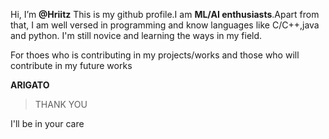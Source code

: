 Hi, I’m **@Hriitz**
This is my github profile.I am **ML/AI enthusiasts**.Apart from that, I am well versed in programming and know languages like C/C++,java and python.
I'm still novice and learning the ways in my field.




For thoes who is contributing in my projects/works and those who will contribute in my future works


**ARIGATO**
>THANK YOU



I'll be in your care
